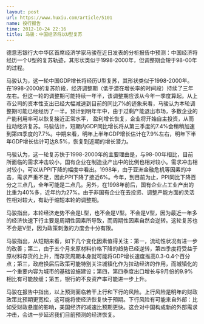 ```yaml
---
layout: post
url: https://www.huxiu.com/article/5101
name: 投行报告
time: 2012-10-24 22:16
title: 马骏：中国经济将以U型复苏
---
```

德意志银行大中华区首席经济学家马骏在近日发表的分析报告中预测：中国经济将经历一个U型的复苏轨迹，其形状类似于1998-2000年，但调整期会短于98-00年的过程。

马骏认为，这一轮中国GDP增长将经历U型复苏，其形状类似于1998-2000年。在1998-2000的复苏阶段，经济调整期（低于潜在增长率的时间段）持续了三年左右。但这一轮的调整期可能持续一年半，该调整期应该从今年一季度算起。从上市公司的资本性支出已经大幅减速到目前的同比7%的迹象来看，马骏认为本轮调整期可能已经经历了一半。预计到明年年中，由于过剩产能退出市场，多数企业的产能利用率可以恢复接近正常水平， 盈利增长恢复，企业将开始自主投资，从而拉动经济复苏。马骏估计，短期内GDP同比增长将从第三季度的7.4%会稍稍加速到第四季度的7.7%。中期来看，明年上半年GDP增长估计在7.9%左右，明年下半年GDP增长估计可达8.5%，恢复到近期的增长潜力。

马骏认为，这一轮复苏快于1998-2000年的主要理由是，与98-00年相比，目前所面临的需求冲击较小，国有企业在制造业产出中的比例也相对较小。需求冲击相对较小，可以从PPI下降的幅度中看出。1998年，由于亚洲金融危机等因素的冲击，需求严重不足，因此PPI下降了接近6%。今年，到目前为止，PPI同比下降百分之三点几，全年可能是二点几。另外，在1998年前后，国有企业占工业产出的比重为40%多，近年约为27%。由于非国有企业在去投资、调整产能方面的灵活性相对较大，有助于缩短本轮的调整期。

马骏指出，本轮经济走势不会是L型，也不会是V型。不会是V型，因为最近一年多的经济快速下行主要是周期性因素所导致，而周期性因素自然会逆转。这轮复苏也不会是V型，因为政策刺激的力度会十分有限。

马骏指出，从短期来看，如下几个变化因素值得关注：第一，流动性状况有进一步的改善；第二，由于五个月来原材料价格下降的趋势已经逆转，第四季度将受益于原材料存货的上升，而存货周期本身就可能将GDP增长速度推高0.3-0.4个百分点；第三，政府换届后政策可能特别关注城镇化作为拉动经济的作用，而城镇化的一个重要内容为城市的基础设施建设；第四，第四季度出口增长与9月份的9.9%相比有可能放缓；第五，银行的不良资产率可能进一步上升。

马骏在报告中指出，以上预测面临若干上行和下行的风险。上行风险是明年的财政政策比预期更宽松，这可能将使经济恢复快于预期。下行风险有可能来自外部：比如受财政悬崖的影响，美国经济的减速比预期更快。这会对中国构成新的外部需求冲击，会进一步延迟我们目前预测的经济恢复。

